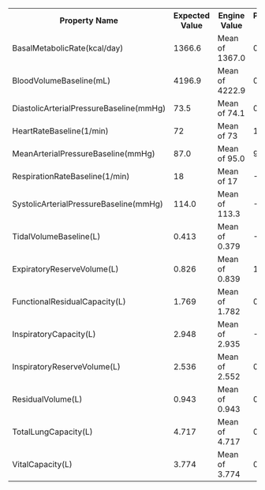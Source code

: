 <table class="doxtable">
<tr>
<th>Property Name </th><th>Expected Value </th><th>Engine Value </th><th>Percent Error </th><th>Notes  </th></tr>
<tr>
<td>BasalMetabolicRate(kcal/day) </td><td>1366.6 </td><td>Mean of 1367.0 </td><td><span class="success">0%</span> </td><td></td></tr>
<tr>
<td>BloodVolumeBaseline(mL) </td><td>4196.9 </td><td>Mean of 4222.9 </td><td><span class="success">0.6%</span> </td><td></td></tr>
<tr>
<td>DiastolicArterialPressureBaseline(mmHg) </td><td>73.5 </td><td>Mean of 74.1 </td><td><span class="success">0.8%</span> </td><td></td></tr>
<tr>
<td>HeartRateBaseline(1/min) </td><td>72 </td><td>Mean of 73 </td><td><span class="success">1.4%</span> </td><td></td></tr>
<tr>
<td>MeanArterialPressureBaseline(mmHg) </td><td>87.0 </td><td>Mean of 95.0 </td><td><span class="success">9.2%</span> </td><td></td></tr>
<tr>
<td>RespirationRateBaseline(1/min) </td><td>18 </td><td>Mean of 17 </td><td><span class="success">-4%</span> </td><td></td></tr>
<tr>
<td>SystolicArterialPressureBaseline(mmHg) </td><td>114.0 </td><td>Mean of 113.3 </td><td><span class="success">-0.6%</span> </td><td></td></tr>
<tr>
<td>TidalVolumeBaseline(L) </td><td>0.413 </td><td>Mean of 0.379 </td><td><span class="success">-8.2%</span> </td><td></td></tr>
<tr>
<td>ExpiratoryReserveVolume(L) </td><td>0.826 </td><td>Mean of 0.839 </td><td><span class="success">1.6%</span> </td><td></td></tr>
<tr>
<td>FunctionalResidualCapacity(L) </td><td>1.769 </td><td>Mean of 1.782 </td><td><span class="success">0.7%</span> </td><td></td></tr>
<tr>
<td>InspiratoryCapacity(L) </td><td>2.948 </td><td>Mean of 2.935 </td><td><span class="success">-0.4%</span> </td><td></td></tr>
<tr>
<td>InspiratoryReserveVolume(L) </td><td>2.536 </td><td>Mean of 2.552 </td><td><span class="success">0.6%</span> </td><td></td></tr>
<tr>
<td>ResidualVolume(L) </td><td>0.943 </td><td>Mean of 0.943 </td><td><span class="success">0%</span> </td><td></td></tr>
<tr>
<td>TotalLungCapacity(L) </td><td>4.717 </td><td>Mean of 4.717 </td><td><span class="success">0%</span> </td><td></td></tr>
<tr>
<td>VitalCapacity(L) </td><td>3.774 </td><td>Mean of 3.774 </td><td><span class="success">0%</span> </td><td></td></tr>
</table>